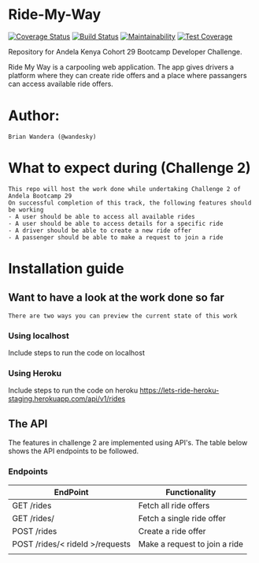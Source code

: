 # Ride-My-Way

[![Coverage Status](https://coveralls.io/repos/github/wandesky/lets-ride/badge.svg)](https://coveralls.io/github/wandesky/lets-ride)
[![Build Status](https://travis-ci.org/wandesky/lets-ride.svg?branch=develop)](https://travis-ci.org/wandesky/lets-ride)
[![Maintainability](https://api.codeclimate.com/v1/badges/cc2ab8ceaf068ba0bccd/maintainability)](https://codeclimate.com/github/wandesky/lets-ride/maintainability)
[![Test Coverage](https://api.codeclimate.com/v1/badges/cc2ab8ceaf068ba0bccd/test_coverage)](https://codeclimate.com/github/wandesky/lets-ride/test_coverage)

Repository for Andela Kenya Cohort 29 Bootcamp Developer Challenge.

Ride My Way is a carpooling web application.
The app gives drivers a platform where they can create ride offers and a place where passangers can access available ride offers.

# Author:
    Brian Wandera (@wandesky)

# What to expect during (Challenge 2)
    This repo will host the work done while undertaking Challenge 2 of Andela Bootcamp 29
    On successful completion of this track, the following features should be working
    - A user should be able to access all available rides
    - A user should be able to access details for a specific ride
    - A driver should be able to create a new ride offer
    - A passenger should be able to make a request to join a ride

# Installation guide
## Want to have a look at the work done so far

    There are two ways you can preview the current state of this work
### Using localhost
Include steps to run the code on localhost
### Using Heroku 
Include steps to run the code on heroku 
https://lets-ride-heroku-staging.herokuapp.com/api/v1/rides


## The API
The features in challenge 2 are implemented using API's. The table below shows the API endpoints to be followed.
### Endpoints

| EndPoint | Functionality |
| ------------- | ------------- |
| GET /rides | Fetch all ride offers  |
| GET /rides/<rideId> | Fetch a single ride offer  |
| POST /rides | Create a ride offer |
| POST /rides/< rideId >/requests | Make a request to join a ride |
|  |  |
